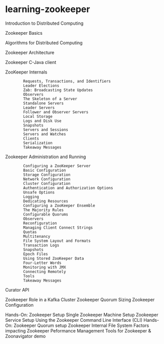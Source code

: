 # learning-zookeeper

Introduction to Distributed Computing​

Zookeeper Basics​

Algorithms for Distributed Computing​

Zookeeper Architecture​

Zookeeper C-Java client​

ZooKeeper Internals
  
            Requests, Transactions, and Identifiers
            Leader Elections
            Zab: Broadcasting State Updates
            Observers
            The Skeleton of a Server
            Standalone Servers
            Leader Servers
            Follower and Observer Servers
            Local Storage
            Logs and Disk Use
            Snapshots
            Servers and Sessions
            Servers and Watches
            Clients
            Serialization
            Takeaway Messages

Zookeeper Administration​ and Running 
  
            Configuring a ZooKeeper Server
            Basic Configuration
            Storage Configuration
            Network Configuration
            Cluster Configuration
            Authentication and Authorization Options
            Unsafe Options
            Logging
            Dedicating Resources
            Configuring a ZooKeeper Ensemble
            The Majority Rules
            Configurable Quorums
            Observers
            Reconfiguration
            Managing Client Connect Strings
            Quotas
            Multitenancy
            File System Layout and Formats
            Transaction Logs
            Snapshots
            Epoch Files
            Using Stored ZooKeeper Data
            Four-Letter Words
            Monitoring with JMX
            Connecting Remotely
            Tools
            Takeaway Messages

Curator API​

Zookeeper Role in a Kafka Cluster​
          Zookeeper Quorum Sizing​
          Zookeeper Configuration

Hands-On: Zookeeper  Setup​
         Single Zookeeper Machine Setup​
         Zookeeper Service Setup​
         Using the Zookeeper Command Line Interface (CLI)​
            Hands-On: Zookeeper Quorum setup 
         Zookeeper Internal File System​
         Factors impacting Zookeeper Peformance​
         Management Tools for Zookeeper & Zoonavigator demo
